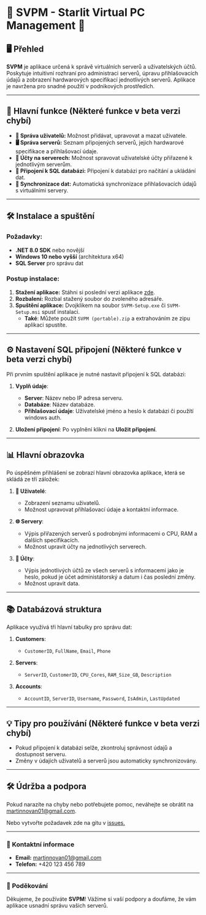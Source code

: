 # 🌟 SVPM - Starlit Virtual PC Management 🌟

## 🖥️ Přehled

**SVPM** je aplikace určená k správě virtuálních serverů a uživatelských účtů. Poskytuje intuitivní rozhraní pro administraci serverů, úpravu přihlašovacích údajů a zobrazení hardwarových specifikací jednotlivých serverů. Aplikace je navržena pro snadné použití v podnikových prostředích.

---

## 🚀 Hlavní funkce (Některé funkce v beta verzi chybí)

- **🔑 Správa uživatelů:** Možnost přidávat, upravovat a mazat uživatele.
- **🖥️ Správa serverů:** Seznam připojených serverů, jejich hardwarové specifikace a přihlašovací údaje.
- **🔐 Účty na serverech:** Možnost spravovat uživatelské účty přiřazené k jednotlivým serverům.
- **🔗 Připojení k SQL databázi:** Připojení k databázi pro načítání a ukládání dat.
- **🔄 Synchronizace dat:** Automatická synchronizace přihlašovacích údajů s virtuálními servery.

---

## 🛠️ Instalace a spuštění

### Požadavky:

- **.NET 8.0 SDK** nebo novější
- **Windows 10 nebo vyšší** (architektura x64)
- **SQL Server** pro správu dat

### Postup instalace:

1. **Stažení aplikace:** Stáhni si poslední verzi aplikace [zde](#).
2. **Rozbalení:** Rozbal stažený soubor do zvoleného adresáře.
3. **Spuštění aplikace:** Dvojklikem na soubor `SVPM-Setup.exe` či `SVPM-Setup.msi` spusť instalaci.
   - **Také**: Můžete použít `SVPM (portable).zip` a extrahováním ze zipu aplikaci spustíte.

---

## ⚙️ Nastavení SQL připojení (Některé funkce v beta verzi chybí)

Při prvním spuštění aplikace je nutné nastavit připojení k SQL databázi:

1. **Vyplň údaje**:
   - **Server**: Název nebo IP adresa serveru.
   - **Databáze**: Název databáze.
   - **Přihlašovací údaje**: Uživatelské jméno a heslo k databázi či použítí windows auth.
   
2. **Uložení připojení**: Po vyplnění klikni na **Uložit připojení**.

---

## 📊 Hlavní obrazovka

Po úspěšném přihlášení se zobrazí hlavní obrazovka aplikace, která se skládá ze tří záložek:

1. **👥 Uživatelé**:
   - Zobrazení seznamu uživatelů.
   - Možnost upravovat přihlašovací údaje a kontaktní informace.
   
2. **🌐 Servery**:
   - Výpis přiřazených serverů s podrobnými informacemi o CPU, RAM a dalších specifikacích.
   - Možnost upravit účty na jednotlivých serverech.

2. **🪪 Účty**:
   - Výpis jednotlivých účtů ze všech serverů s informacemi jako je heslo, pokud je účet administátorský a datum i čas poslední změny.
   - Možnost upravit data.

---

## 📚 Databázová struktura

Aplikace využívá tři hlavní tabulky pro správu dat:

1. **Customers**:
   - `CustomerID`, `FullName`, `Email`, `Phone`
   
2. **Servers**:
   - `ServerID`, `CustomerID`, `CPU_Cores`, `RAM_Size_GB`, `Description`
   
3. **Accounts**:
   - `AccountID`, `ServerID`, `Username`, `Password`, `IsAdmin`, `LastUpdated`

---

## 💡 Tipy pro používání (Některé funkce v beta verzi chybí)

- Pokud připojení k databázi selže, zkontroluj správnost údajů a dostupnost serveru.
- Změny v údajích uživatelů a serverů jsou automaticky synchronizovány.

---

## 🛠️ Údržba a podpora

Pokud narazíte na chyby nebo potřebujete pomoc, neváhejte se obrátit na [martinnovan01@gmail.com](mailto:martinnovan01@gmail.com).

Nebo vytvořte požadavek zde na gitu v [issues.](https://git.starlit.cz/Praktikanti/SVPM-Starlit-Virtual-Pc-manegement/issues)

---

### 📢 Kontaktní informace
- **Email:** [martinnovan01@gmail.com](mailto:martinnovan01@gmail.com)
- **Telefon:** +420 123 456 789

---

### 🌟 Poděkování

Děkujeme, že používáte **SVPM**! Vážíme si vaší podpory a doufáme, že vám aplikace usnadní správu vašich serverů.
